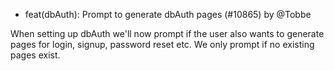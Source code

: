 - feat(dbAuth): Prompt to generate dbAuth pages (#10865) by @Tobbe

When setting up dbAuth we'll now prompt if the user also wants to generate pages for login, signup, password reset etc. We only prompt if no existing pages exist.
